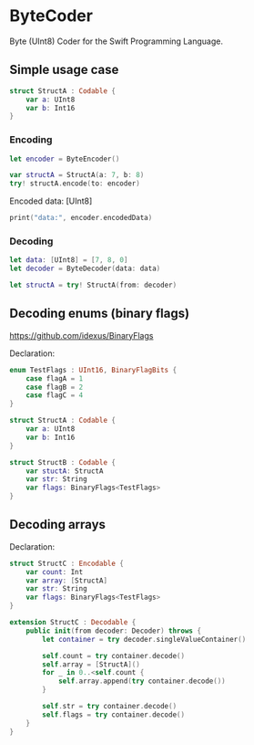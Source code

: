# ByteCoder

Byte (UInt8) Coder for the Swift Programming Language.

## Simple usage case

```swift
struct StructA : Codable {
    var a: UInt8
    var b: Int16
}
```

### Encoding

```swift
let encoder = ByteEncoder()

var structA = StructA(a: 7, b: 8)
try! structA.encode(to: encoder)
```

Encoded data: [UInt8]

```swift
print("data:", encoder.encodedData)
```


### Decoding

```swift
let data: [UInt8] = [7, 8, 0]
let decoder = ByteDecoder(data: data)

let structA = try! StructA(from: decoder)
```

## Decoding enums (binary flags)

https://github.com/idexus/BinaryFlags

Declaration:

```swift
enum TestFlags : UInt16, BinaryFlagBits {
    case flagA = 1
    case flagB = 2
    case flagC = 4
}

struct StructA : Codable {
    var a: UInt8
    var b: Int16
}

struct StructB : Codable {
    var stuctA: StructA
    var str: String
    var flags: BinaryFlags<TestFlags>
}
```

## Decoding arrays

Declaration:

```swift
struct StructC : Encodable {
    var count: Int
    var array: [StructA]
    var str: String
    var flags: BinaryFlags<TestFlags>
}

extension StructC : Decodable {
    public init(from decoder: Decoder) throws {
        let container = try decoder.singleValueContainer()

        self.count = try container.decode()
        self.array = [StructA]()
        for _ in 0..<self.count {
            self.array.append(try container.decode())
        }

        self.str = try container.decode()
        self.flags = try container.decode()
    }
}
```
